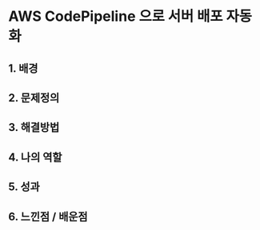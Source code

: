 # AWS CodePipeline 으로 서버 배포 자동화

## 1. 배경 &#x20;

## 2. 문제정의&#x20;

## 3. 해결방법

## 4. 나의 역할&#x20;

## 5. 성과&#x20;

## 6. 느낀점 / 배운점&#x20;

